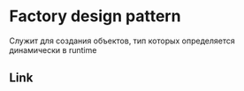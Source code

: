 # Factory design pattern

Служит для создания объектов, тип которых определяется динамически в runtime

## Link
